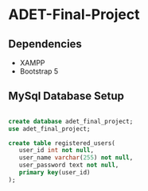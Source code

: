 # ADET-Final-Project

## Dependencies
* XAMPP
* Bootstrap 5

## MySql Database Setup
```sql

create database adet_final_project;
use adet_final_project;

create table registered_users(
   user_id int not null,
   user_name varchar(255) not null,
   user_password text not null,
   primary key(user_id)
);

```

